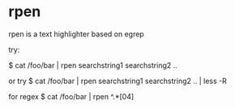 rpen
====

rpen is a text highlighter based on egrep

try:

<syntaxhighlight lang="bash">
$ cat /foo/bar | rpen searchstring1 searchstring2 .. 
</syntaxhighlight>

or try
<syntaxhighlight lang="bash">
$ cat /foo/bar | rpen searchstring1 searchstring2 .. | less -R 
</syntaxhighlight>

for regex
<syntaxhighlight lang="bash">
$ cat /foo/bar | rpen ^.*[04]
</syntaxhighlight>
